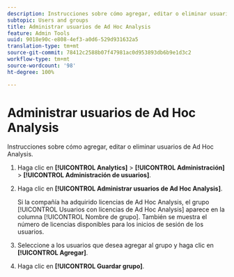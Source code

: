 ```yaml
---
description: Instrucciones sobre cómo agregar, editar o eliminar usuarios de Ad Hoc Analysis.
subtopic: Users and groups
title: Administrar usuarios de Ad Hoc Analysis
feature: Admin Tools
uuid: 9018e90c-e808-4ef3-a0d6-529d931632a5
translation-type: tm+mt
source-git-commit: 78412c2588b07f47981ac0d953893db6b9e1d3c2
workflow-type: tm+mt
source-wordcount: '98'
ht-degree: 100%

---
```



# Administrar usuarios de Ad Hoc Analysis

Instrucciones sobre cómo agregar, editar o eliminar usuarios de Ad Hoc Analysis.

1. Haga clic en **[!UICONTROL Analytics]** > **[!UICONTROL Administración]** > **[!UICONTROL Administración de usuarios]**.
1. Haga clic en **[!UICONTROL Administrar usuarios de Ad Hoc Analysis]**.

   Si la compañía ha adquirido licencias de Ad Hoc Analysis, el grupo [!UICONTROL Usuarios con licencias de Ad Hoc Analysis] aparece en la columna [!UICONTROL Nombre de grupo]. También se muestra el número de licencias disponibles para los inicios de sesión de los usuarios.

1. Seleccione a los usuarios que desea agregar al grupo y haga clic en **[!UICONTROL Agregar]**.
1. Haga clic en **[!UICONTROL Guardar grupo]**.
